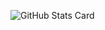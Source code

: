 ![GitHub Stats Card](https://github-readme-stats.vercel.app/api?username=shimat&count_private=true)

